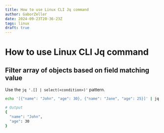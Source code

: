 ```yaml
---
title: How to use Linux CLI Jq command
author: GaborZeller
date: 2024-09-23T20-36-23Z
tags: linux
draft: true
---
```


# How to use Linux CLI Jq command

## Filter array of objects based on field matching value

Use the `jq '.[] | select(<condition>)'` pattern.

```sh
echo '[{"name": "John", "age": 30}, {"name": "Jane", "age": 25}]' | jq '.[] | select(.name == "John")'
```

```sh
# Output
{
  "name": "John",
  "age": 30
}

```
